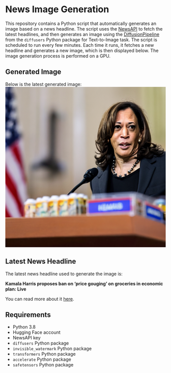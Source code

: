 # News Image Generation
This repository contains a Python script that automatically generates an image based on a news headline. The script uses the [NewsAPI](https://newsapi.org/) to fetch the latest headlines, and then generates an image using the [DiffusionPipeline](https://github.com/huggingface/diffusers) from the `diffusers` Python package for Text-to-Image task.
The script is scheduled to run every few minutes. Each time it runs, it fetches a new headline and generates a new image, which is then displayed below. The image generation process is performed on a GPU.

## Generated Image
Below is the latest generated image:
![Generated Image](image.png)

## Latest News Headline
The latest news headline used to generate the image is:

**Kamala Harris proposes ban on ‘price gouging’ on groceries in economic plan: Live**

You can read more about it [here](https://news.google.com/rss/articles/CBMivAFBVV95cUxNRXFNTGMyQU1iTi1qN2wwcm9lVWQtcVl5RVRjUUp3WEZoZUVaM3RmYU41RUlYMDlsTVQzTnVtSmVFQUJBUU10N2NGbFpvWC1DT2VLZ1B4ZktVMk9mUUdoZ0FFYWtnam9lUzF1R01EQndlczlobjF1Ry1vcC1tZW9sa3diUlMzZEFfMTc2NjVHb3phVlNJY3U4VnhoOXJvT1gyNmYzNk5mWTBJUnB6QlZCSTZkSzRSYmFMQnJZcg?oc=5).

## Requirements
- Python 3.8
- Hugging Face account
- NewsAPI key
- `diffusers` Python package
- `invisible_watermark` Python package
- `transformers` Python package
- `accelerate` Python package
- `safetensors` Python package
